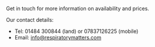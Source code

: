Get in touch for more information on availability and prices.

Our contact details:

* Tel: 01484 300844 (land) or 07837126225 (mobile)
* Email: <a href="mailto:info@respiratorymatters.com">info@respiratorymatters.com</a>
